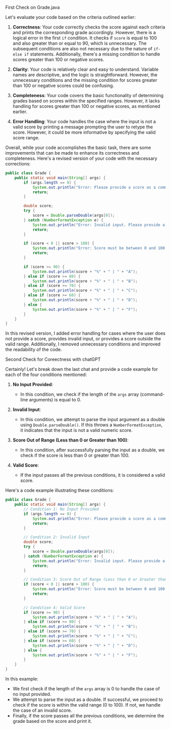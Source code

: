 First Check on Grade.java

Let's evaluate your code based on the criteria outlined earlier:

1. **Correctness**: Your code correctly checks the score against each criteria and prints the corresponding grade accordingly. However, there is a logical error in the first `if` condition. It checks if `score` is equal to 100 and also greater than or equal to 90, which is unnecessary. The subsequent conditions are also not necessary due to the nature of `if-else if` statements. Additionally, there's a missing condition to handle scores greater than 100 or negative scores.

2. **Clarity**: Your code is relatively clear and easy to understand. Variable names are descriptive, and the logic is straightforward. However, the unnecessary conditions and the missing condition for scores greater than 100 or negative scores could be confusing.

3. **Completeness**: Your code covers the basic functionality of determining grades based on scores within the specified ranges. However, it lacks handling for scores greater than 100 or negative scores, as mentioned earlier.

4. **Error Handling**: Your code handles the case where the input is not a valid score by printing a message prompting the user to retype the score. However, it could be more informative by specifying the valid score range.

Overall, while your code accomplishes the basic task, there are some improvements that can be made to enhance its correctness and completeness. Here's a revised version of your code with the necessary corrections:

```java
public class Grade {
    public static void main(String[] args) {
        if (args.length == 0) {
            System.out.println("Error: Please provide a score as a command-line argument.");
            return;
        }

        double score;
        try {
            score = Double.parseDouble(args[0]);
        } catch (NumberFormatException e) {
            System.out.println("Error: Invalid input. Please provide a valid numeric score.");
            return;
        }

        if (score < 0 || score > 100) {
            System.out.println("Error: Score must be between 0 and 100.");
            return;
        }

        if (score >= 90) {
            System.out.println(score + "%" + " | " + "A");
        } else if (score >= 80) {
            System.out.println(score + "%" + " | " + "B");
        } else if (score >= 70) {
            System.out.println(score + "%" + " | " + "C");
        } else if (score >= 60) {
            System.out.println(score + "%" + " | " + "D");
        } else {
            System.out.println(score + "%" + " | " + "F");
        }
    }
}
```

In this revised version, I added error handling for cases where the user does not provide a score, provides invalid input, or provides a score outside the valid range. Additionally, I removed unnecessary conditions and improved the readability of the code.




Second Check for Coreectness with chatGPT


Certainly! Let's break down the last chat and provide a code example for each of the four conditions mentioned:

1. **No Input Provided**:
   - In this condition, we check if the length of the `args` array (command-line arguments) is equal to 0.

2. **Invalid Input**:
   - In this condition, we attempt to parse the input argument as a double using `Double.parseDouble()`. If this throws a `NumberFormatException`, it indicates that the input is not a valid numeric score.

3. **Score Out of Range (Less than 0 or Greater than 100)**:
   - In this condition, after successfully parsing the input as a double, we check if the score is less than 0 or greater than 100.

4. **Valid Score**:
   - If the input passes all the previous conditions, it is considered a valid score.

Here's a code example illustrating these conditions:

```java
public class Grade {
    public static void main(String[] args) {
        // Condition 1: No Input Provided
        if (args.length == 0) {
            System.out.println("Error: Please provide a score as a command-line argument.");
            return;
        }

        // Condition 2: Invalid Input
        double score;
        try {
            score = Double.parseDouble(args[0]);
        } catch (NumberFormatException e) {
            System.out.println("Error: Invalid input. Please provide a valid numeric score.");
            return;
        }

        // Condition 3: Score Out of Range (Less than 0 or Greater than 100)
        if (score < 0 || score > 100) {
            System.out.println("Error: Score must be between 0 and 100.");
            return;
        }

        // Condition 4: Valid Score
        if (score >= 90) {
            System.out.println(score + "%" + " | " + "A");
        } else if (score >= 80) {
            System.out.println(score + "%" + " | " + "B");
        } else if (score >= 70) {
            System.out.println(score + "%" + " | " + "C");
        } else if (score >= 60) {
            System.out.println(score + "%" + " | " + "D");
        } else {
            System.out.println(score + "%" + " | " + "F");
        }
    }
}
```

In this example:
- We first check if the length of the `args` array is 0 to handle the case of no input provided.
- We attempt to parse the input as a double. If successful, we proceed to check if the score is within the valid range (0 to 100). If not, we handle the case of an invalid score.
- Finally, if the score passes all the previous conditions, we determine the grade based on the score and print it.